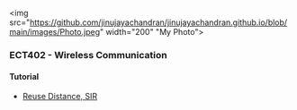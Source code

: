 <img src="https://github.com/jinujayachandran/jinujayachandran.github.io/blob/main/images/Photo.jpeg" width="200" "My Photo">
### ECT402 - Wireless Communication
#### Tutorial
+ [Reuse Distance, SIR](https://drive.google.com/file/d/1LMHgypJYCYO2pH6nV2mKElxFl6IIF0JN/view?usp=share_link)

